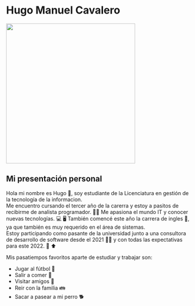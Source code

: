 # Hugo Manuel Cavalero  
<img src="https://user-images.githubusercontent.com/72712498/158930012-23a7c12b-7769-4e50-943a-16539dd3a2ce.jpg" width='350px' height='380px' >  

## Mi presentación personal

Hola mi nombre es Hugo 👨, soy estudiante de la Licenciatura en gestión de la tecnología de la informacion.  
Me encuentro cursando el tercer año de la carerra y estoy a pasitos de recibirme de analista programador. 👨‍🎓
Me apasiona el mundo IT y conocer nuevas tecnologías. 💻 🖥️
También comencé este año la carrera de ingles 🏴󠁧󠁢󠁥󠁮󠁧󠁿, ya que también es muy requerido en el área de sistemas.    
Estoy participando como pasante de la universidad junto a una consultora de desarrollo de software desde el 2021 👨‍💼 y con todas las expectativas para este 2022. 🙌 ⬆️  

Mis pasatiempos favoritos aparte de estudiar y trabajar son:
* Jugar al fútbol 🏈
* Salir a comer 🍕
* Visitar amigos 🍻
* Reir con la familia 👪
* Sacar a pasear a mi perro 🐕


